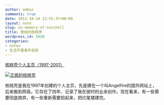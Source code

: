 ```yaml
---
author: admin
comments: true
date: 2012-10-24 22:55:37+00:00
layout: note
slug: on-memory-of-nutshell
title: 曾经的核桃壳
wordpress_id: 5620
categories:
- notes
- 生活不是条件反射
---
```


[核桃壳个人主页（1997-2001）](http://www.baibanbao.net/zhanglu/heibanbao/wangpei/index.htm)

[![王佩的核桃壳](http://www.baibanbao.net/zhanglu/heibanbao/wangpei/img/logo2001.gif)](http://www.baibanbao.net/zhanglu/heibanbao/wangpei/index.htm)

核桃壳是我在1997年创建的个人主页，先是建在一个叫Angelfire的国外网站上，后来搬到网易。它存在了四年，记录了我在彼时的业余创作。现在看来，有一些需要彻底摈弃，有一些重新需要拾起来，把烂尾楼建完。
